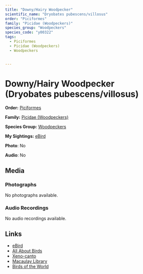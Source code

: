 ```yaml
---
title: "Downy/Hairy Woodpecker"
scientific_name: "Dryobates pubescens/villosus"
order: "Piciformes"
family: "Picidae (Woodpeckers)"
species_group: "Woodpeckers"
species_code: "y00322"
tags: 
  - Piciformes
  - Picidae (Woodpeckers)
  - Woodpeckers
  
  
---
```


# Downy/Hairy Woodpecker (Dryobates pubescens/villosus)

**Order:** [Piciformes](/tags/piciformes)

**Family:** [Picidae (Woodpeckers)](/tags/picidae-woodpeckers)

**Species Group:** [Woodpeckers](/tags/woodpeckers)

**My Sightings:** [eBird](https://ebird.org/lifelist?r=world&time=life&spp=y00322)

**Photo**: No 

**Audio**: No

## Media
### Photographs
No photographs available.

### Audio Recordings
No audio recordings available.

## Links
* [eBird](https://ebird.org/species/y00322) 
* [All About Birds](https://www.allaboutbirds.org/guide/y00322) 
* [Xeno-canto](https://www.xeno-canto.org/species/dryobates-pubescens/villosus) 
* [Macaulay Library](https://search.macaulaylibrary.org/catalog?taxonCode=y00322&sort=rating_rank_desc)
* [Birds of the World](https://birdsoftheworld.org/bow/species/y00322)
